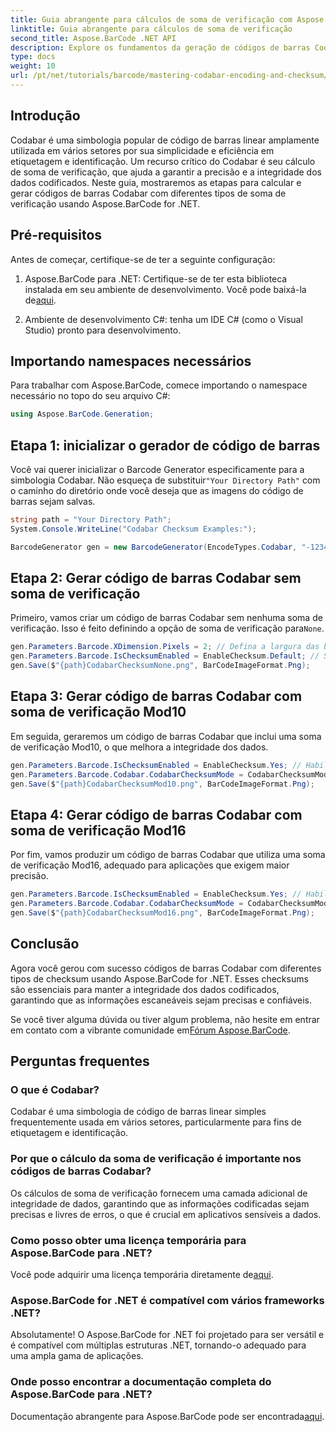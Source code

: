 ```yaml
---
title: Guia abrangente para cálculos de soma de verificação com Aspose.BarCode
linktitle: Guia abrangente para cálculos de soma de verificação
second_title: Aspose.BarCode .NET API
description: Explore os fundamentos da geração de códigos de barras Codabar usando Aspose.BarCode for .NET. Este guia passo a passo aborda como criar códigos de barras com e sem somas de verificação, aprimorando a integridade e a precisão dos dados.
type: docs
weight: 10
url: /pt/net/tutorials/barcode/mastering-codabar-encoding-and-checksum/guide-to-checksum-calculation/
---
```

## Introdução

Codabar é uma simbologia popular de código de barras linear amplamente utilizada em vários setores por sua simplicidade e eficiência em etiquetagem e identificação. Um recurso crítico do Codabar é seu cálculo de soma de verificação, que ajuda a garantir a precisão e a integridade dos dados codificados. Neste guia, mostraremos as etapas para calcular e gerar códigos de barras Codabar com diferentes tipos de soma de verificação usando Aspose.BarCode for .NET.

## Pré-requisitos

Antes de começar, certifique-se de ter a seguinte configuração:

1.  Aspose.BarCode para .NET: Certifique-se de ter esta biblioteca instalada em seu ambiente de desenvolvimento. Você pode baixá-la de[aqui](https://releases.aspose.com/barcode/net/).
   
2. Ambiente de desenvolvimento C#: tenha um IDE C# (como o Visual Studio) pronto para desenvolvimento.


## Importando namespaces necessários

Para trabalhar com Aspose.BarCode, comece importando o namespace necessário no topo do seu arquivo C#:

```csharp
using Aspose.BarCode.Generation;
```

## Etapa 1: inicializar o gerador de código de barras

 Você vai querer inicializar o Barcode Generator especificamente para a simbologia Codabar. Não esqueça de substituir`"Your Directory Path"` com o caminho do diretório onde você deseja que as imagens do código de barras sejam salvas.

```csharp
string path = "Your Directory Path";
System.Console.WriteLine("Codabar Checksum Examples:");

BarcodeGenerator gen = new BarcodeGenerator(EncodeTypes.Codabar, "-12345-");
```

## Etapa 2: Gerar código de barras Codabar sem soma de verificação

 Primeiro, vamos criar um código de barras Codabar sem nenhuma soma de verificação. Isso é feito definindo a opção de soma de verificação para`None`.

```csharp
gen.Parameters.Barcode.XDimension.Pixels = 2; // Defina a largura das barras
gen.Parameters.Barcode.IsChecksumEnabled = EnableChecksum.Default; // Sem soma de verificação
gen.Save($"{path}CodabarChecksumNone.png", BarCodeImageFormat.Png);
```

## Etapa 3: Gerar código de barras Codabar com soma de verificação Mod10

Em seguida, geraremos um código de barras Codabar que inclui uma soma de verificação Mod10, o que melhora a integridade dos dados.

```csharp
gen.Parameters.Barcode.IsChecksumEnabled = EnableChecksum.Yes; // Habilitar soma de verificação
gen.Parameters.Barcode.Codabar.CodabarChecksumMode = CodabarChecksumMode.Mod10; // Conjunto Mod10
gen.Save($"{path}CodabarChecksumMod10.png", BarCodeImageFormat.Png);
```

## Etapa 4: Gerar código de barras Codabar com soma de verificação Mod16

Por fim, vamos produzir um código de barras Codabar que utiliza uma soma de verificação Mod16, adequado para aplicações que exigem maior precisão.

```csharp
gen.Parameters.Barcode.IsChecksumEnabled = EnableChecksum.Yes; // Habilitar soma de verificação
gen.Parameters.Barcode.Codabar.CodabarChecksumMode = CodabarChecksumMode.Mod16; //Conjunto Mod16
gen.Save($"{path}CodabarChecksumMod16.png", BarCodeImageFormat.Png);
```

## Conclusão

Agora você gerou com sucesso códigos de barras Codabar com diferentes tipos de checksum usando Aspose.BarCode for .NET. Esses checksums são essenciais para manter a integridade dos dados codificados, garantindo que as informações escaneáveis sejam precisas e confiáveis.

 Se você tiver alguma dúvida ou tiver algum problema, não hesite em entrar em contato com a vibrante comunidade em[Fórum Aspose.BarCode](https://forum.aspose.com/c/barcode/13).

## Perguntas frequentes

### O que é Codabar?

Codabar é uma simbologia de código de barras linear simples frequentemente usada em vários setores, particularmente para fins de etiquetagem e identificação.

### Por que o cálculo da soma de verificação é importante nos códigos de barras Codabar?

Os cálculos de soma de verificação fornecem uma camada adicional de integridade de dados, garantindo que as informações codificadas sejam precisas e livres de erros, o que é crucial em aplicativos sensíveis a dados.

### Como posso obter uma licença temporária para Aspose.BarCode para .NET?

 Você pode adquirir uma licença temporária diretamente de[aqui](https://purchase.conholdate.com/temporary-license/).

### Aspose.BarCode for .NET é compatível com vários frameworks .NET?

Absolutamente! O Aspose.BarCode for .NET foi projetado para ser versátil e é compatível com múltiplas estruturas .NET, tornando-o adequado para uma ampla gama de aplicações.

### Onde posso encontrar a documentação completa do Aspose.BarCode para .NET?

 Documentação abrangente para Aspose.BarCode pode ser encontrada[aqui](https://reference.aspose.com/barcode/net/).